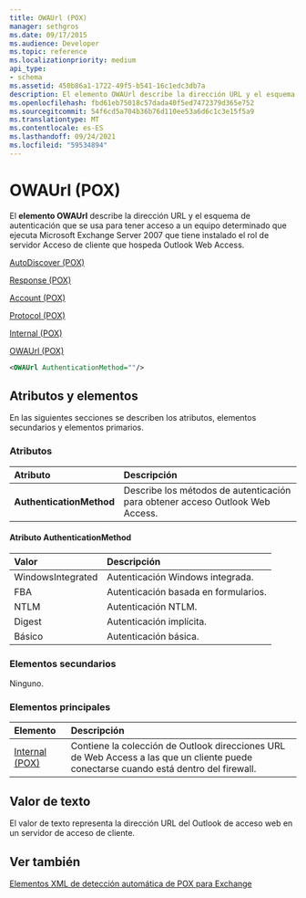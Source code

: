 ```yaml
---
title: OWAUrl (POX)
manager: sethgros
ms.date: 09/17/2015
ms.audience: Developer
ms.topic: reference
ms.localizationpriority: medium
api_type:
- schema
ms.assetid: 450b86a1-1722-49f5-b541-16c1edc3db7a
description: El elemento OWAUrl describe la dirección URL y el esquema de autenticación que se usa para obtener acceso a un equipo determinado que ejecuta Microsoft Exchange Server 2007 que tiene instalado el rol de servidor Acceso de cliente que hospeda Outlook Web Access.
ms.openlocfilehash: fbd61eb75018c57dada40f5ed7472379d365e752
ms.sourcegitcommit: 54f6cd5a704b36b76d110ee53a6d6c1c3e15f5a9
ms.translationtype: MT
ms.contentlocale: es-ES
ms.lasthandoff: 09/24/2021
ms.locfileid: "59534894"
---
```

# <a name="owaurl-pox"></a>OWAUrl (POX)

El **elemento OWAUrl** describe la dirección URL y el esquema de autenticación que se usa para tener acceso a un equipo determinado que ejecuta Microsoft Exchange Server 2007 que tiene instalado el rol de servidor Acceso de cliente que hospeda Outlook Web Access. 
  
[AutoDiscover (POX)](autodiscover-pox.md)
  
[Response (POX)](response-pox.md)
  
[Account (POX)](account-pox.md)
  
[Protocol (POX)](protocol-pox.md)
  
[Internal (POX)](internal-pox.md)
  
[OWAUrl (POX)](owaurl-pox.md)
  
```xml
<OWAUrl AuthenticationMethod=""/>
```

## <a name="attributes-and-elements"></a>Atributos y elementos

En las siguientes secciones se describen los atributos, elementos secundarios y elementos primarios.
  
### <a name="attributes"></a>Atributos

|**Atributo**|**Descripción**|
|:-----|:-----|
|**AuthenticationMethod** <br/> |Describe los métodos de autenticación para obtener acceso Outlook Web Access.  <br/> |
   
#### <a name="authenticationmethod-attribute"></a>Atributo AuthenticationMethod

|**Valor**|**Descripción**|
|:-----|:-----|
|WindowsIntegrated  <br/> |Autenticación Windows integrada.  <br/> |
|FBA  <br/> |Autenticación basada en formularios.  <br/> |
|NTLM  <br/> |Autenticación NTLM.  <br/> |
|Digest  <br/> |Autenticación implícita.  <br/> |
|Básico  <br/> |Autenticación básica.  <br/> |
   
### <a name="child-elements"></a>Elementos secundarios

Ninguno.
  
### <a name="parent-elements"></a>Elementos principales

|**Elemento**|**Descripción**|
|:-----|:-----|
|[Internal (POX)](internal-pox.md) <br/> |Contiene la colección de Outlook direcciones URL de Web Access a las que un cliente puede conectarse cuando está dentro del firewall.  <br/> |
   
## <a name="text-value"></a>Valor de texto

El valor de texto representa la dirección URL del Outlook de acceso web en un servidor de acceso de cliente.
  
## <a name="see-also"></a>Ver también



[Elementos XML de detección automática de POX para Exchange](pox-autodiscover-xml-elements-for-exchange.md)


